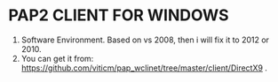 # PAP2 CLIENT FOR WINDOWS

1.  Software Environment.
    Based on vs 2008, then i will fix it to 2012 or 2010.
2.  You can get it from: https://github.com/viticm/pap_wclinet/tree/master/client/DirectX9 .